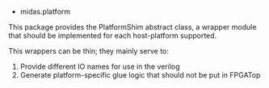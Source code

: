* midas.platform

This package provides the PlatformShim abstract class, a wrapper module
that should be implemented for each host-platform supported.

This wrappers can be thin; they mainly serve to:

1. Provide different IO names for use in the verilog
2. Generate platform-specific glue logic that should not be put in FPGATop
